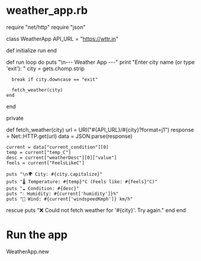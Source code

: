 # weather_app.rb
require "net/http"
require "json"

class WeatherApp
  API_URL = "https://wttr.in"

  def initialize
    run
  end

  def run
    loop do
      puts "\n--- Weather App ---"
      print "Enter city name (or type 'exit'): "
      city = gets.chomp.strip

      break if city.downcase == "exit"

      fetch_weather(city)
    end
  end

  private

  def fetch_weather(city)
    url = URI("#{API_URL}/#{city}?format=j1")
    response = Net::HTTP.get(url)
    data = JSON.parse(response)

    current = data["current_condition"][0]
    temp = current["temp_C"]
    desc = current["weatherDesc"][0]["value"]
    feels = current["FeelsLikeC"]

    puts "\n🌍 City: #{city.capitalize}"
    puts "🌡️ Temperature: #{temp}°C (Feels like: #{feels}°C)"
    puts "☁️ Condition: #{desc}"
    puts "💧 Humidity: #{current['humidity']}%"
    puts "💨 Wind: #{current['windspeedKmph']} km/h"
  rescue
    puts "❌ Could not fetch weather for '#{city}'. Try again."
  end
end

# Run the app
WeatherApp.new
